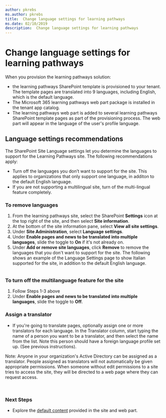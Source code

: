 ```yaml
---
author: pkrebs
ms.author: pkrebs
title:  Change language settings for learning pathways
ms.date: 02/10/2019
description:  Change language settings for learning pathways
---
```


# Change language settings for learning pathways

When you provision the learning pathways solution:
- the learning pathways SharePoint template is provisioned to your tenant. The template pages are translated into 9 languages, including English, which is the default language. 
- The Microsoft 365 learning pathways web part package is installed in the tenant app catalog.  
- The learning pathways web part is added to several learning pathways SharePoint template pages as part of the provisioning process. The web part will appear in the language of the user's profile language. 

## Language settings recommendations
The SharePoint Site Language settings let you determine the languages to support for the Learning Pathways site. The following recommendations apply:   

- Turn off the languages you don’t want to support for the site. This applies to organizations that only support one language, in additon to the default English language.
- If you are not supporting a multilingual site, turn of the multi-lingual feature completely. 

### To remove languages

1.	From the learning pathways site, select the SharePoint **Settings** icon at the top right of the site, and then select **Site information**.
2.	At the bottom of the site information pane, select **View all site settings**.
3.	Under **Site Administration**, select **Language settings**.
4.	Under **Enable pages and news to be translated into multiple languages**, slide the toggle to **On** if it's not already on.
5.	Under **Add or remove site languages**, click **Remove** to remove the languages that you don't want to support for the site. The following shows an example of the Language Settings page to show Italian supported for the site, in addition to the default English language.
<image goes here..>
 
### To turn off the multilanguage feature for the site
1. Follow Steps 1-3 above
2. Under **Enable pages and news to be translated into multiple languages**, slide the toggle to **Off**.  

### Assign a translator
- If you're going to translate pages, optionally assign one or more translators for each language.  In the Translator column, start typing the name of a person you want to be a translator, and then select the name from the list. Note this person should have a foreign language profile set up. (See previous instructions).

Note: Anyone in your organization's Active Directory can be assigned as a translator. People assigned as translators will not automatically be given appropriate permissions. When someone without edit permissions to a site tries to access the site, they will be directed to a web page where they can request access.

 
### Next Steps
- Explore the [default content](custom_exploresite.md) provided in the site and web part.

